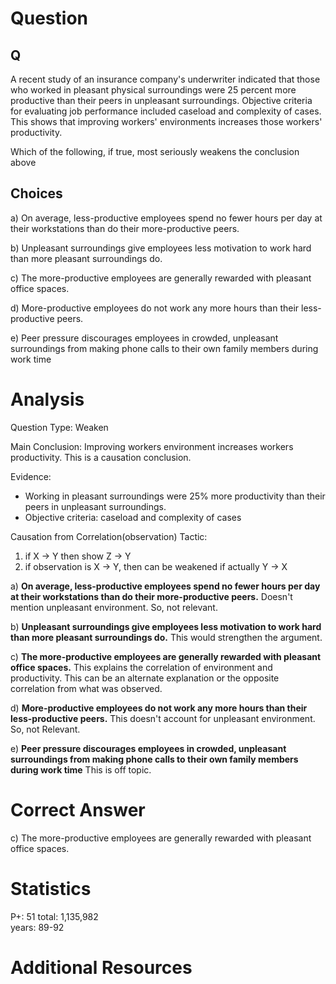 # Question

## Q
A recent study of an insurance company's underwriter indicated that those who worked in pleasant physical surroundings were 25 percent more productive than their peers in unpleasant surroundings. Objective criteria for evaluating job performance included caseload and complexity of cases. This shows that improving workers' environments increases those workers' productivity. 

Which of the following, if true, most seriously weakens the conclusion above
## Choices

a) On average, less-productive employees spend no fewer hours per day at their workstations than do their more-productive peers.

b) Unpleasant surroundings give employees less motivation to work hard than more pleasant surroundings do.

c) The more-productive employees are generally rewarded with pleasant office spaces.

d) More-productive employees do not work any more hours than their less-productive peers.

e) Peer pressure discourages employees in crowded, unpleasant surroundings from making phone calls to their own family members during work time

# Analysis

Question Type: Weaken

Main Conclusion: Improving workers environment increases workers productivity. This is a causation conclusion.

Evidence:
* Working in pleasant surroundings were 25% more productivity than their peers in unpleasant surroundings.
* Objective criteria: caseload and complexity of cases

Causation from Correlation(observation)
Tactic:
1. if X -> Y then show Z -> Y
2. if observation is X -> Y, then can be weakened if actually Y -> X

a) **On average, less-productive employees spend no fewer hours per day at their workstations than do their more-productive peers.** Doesn't mention unpleasant environment. So, not relevant. 

b) **Unpleasant surroundings give employees less motivation to work hard than more pleasant surroundings do.** This would strengthen the argument.

c) **The more-productive employees are generally rewarded with pleasant office spaces.** This explains the correlation of environment and productivity. This can be an alternate explanation or the opposite correlation from what was observed.

d) **More-productive employees do not work any more hours than their less-productive peers.** This doesn't account for unpleasant environment. So, not Relevant.

e) **Peer pressure discourages employees in crowded, unpleasant surroundings from making phone calls to their own family members during work time** This is off topic.


# Correct Answer

c) The more-productive employees are generally rewarded with pleasant office spaces.

# Statistics
P+: 51
total: 1,135,982  
years: 89-92

# Additional Resources